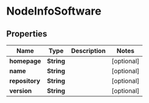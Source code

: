 
# NodeInfoSoftware

## Properties
Name | Type | Description | Notes
------------ | ------------- | ------------- | -------------
**homepage** | **String** |  |  [optional]
**name** | **String** |  |  [optional]
**repository** | **String** |  |  [optional]
**version** | **String** |  |  [optional]



